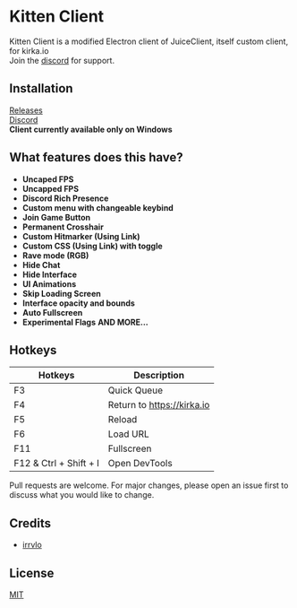 # Kitten Client
Kitten Client is a modified Electron client of JuiceClient, itself custom client, for kirka.io\
Join the [discord](https://discord.gg/uVtGcp9Cng) for support.

## Installation
[Releases](https://github.com/karim92siuuu/KittenClient/releases/tag/KirkaClient)\
[Discord](https://discord.gg/uVtGcp9Cng)\
**Client currently available only on Windows**

## What features does this have?
- **Uncaped FPS**
- **Uncapped FPS**
- **Discord Rich Presence**
- **Custom menu with changeable keybind**
- **Join Game Button**
- **Permanent Crosshair**
- **Custom Hitmarker (Using Link)**
- **Custom CSS (Using Link) with toggle**
- **Rave mode (RGB)**
- **Hide Chat**
- **Hide Interface**
- **UI Animations**
- **Skip Loading Screen**
- **Interface opacity and bounds**
- **Auto Fullscreen**
- **Experimental Flags**
**AND MORE...**

## **Hotkeys**
| Hotkeys | Description |
| --- | --- |
| F3  | Quick Queue |
| F4  | Return to https://kirka.io |
| F5  | Reload |
| F6  | Load URL |
| F11 | Fullscreen |
| F12 & Ctrl + Shift + I| Open DevTools |

Pull requests are welcome. For major changes, please open an issue first
to discuss what you would like to change.

## Credits
+ [irrvlo](https://github.com/irrvlo)

## License
[MIT](https://choosealicense.com/licenses/mit/)

